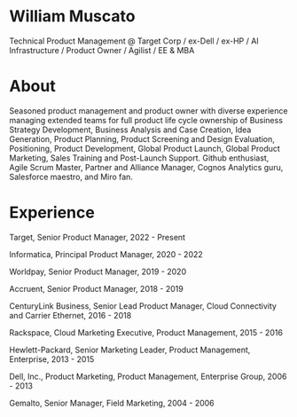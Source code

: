 # William Muscato
Technical Product Management @ Target Corp / ex-Dell / ex-HP / AI Infrastructure / Product Owner / Agilist / EE & MBA

# About
Seasoned product management and product owner with diverse experience managing extended teams for full product life cycle ownership of Business Strategy Development, Business Analysis and Case Creation, Idea Generation, Product Planning, Product Screening and Design Evaluation, Positioning, Product Development, Global Product Launch, Global Product Marketing, Sales Training and Post-Launch Support. Github enthusiast, Agile Scrum Master, Partner and Alliance Manager, Cognos Analytics guru, Salesforce maestro, and Miro fan.

# Experience

Target, 
Senior Product Manager, 
2022 - Present

Informatica, 
Principal Product Manager, 
2020 - 2022

Worldpay, 
Senior Product Manager, 
2019 - 2020

Accruent, 
Senior Product Manager, 
2018 - 2019

CenturyLink Business, 
Senior Lead Product Manager, Cloud Connectivity and Carrier Ethernet, 
2016 - 2018

Rackspace, 
Cloud Marketing Executive, Product Management, 
2015 - 2016

Hewlett-Packard, 
Senior Marketing Leader, Product Management, Enterprise, 
2013 - 2015

Dell, Inc., 
Product Marketing, Product Management, Enterprise Group, 
2006 - 2013

Gemalto, 
Senior Manager, Field Marketing, 
2004 - 2006
